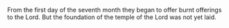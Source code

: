 From the first day of the seventh month they began to offer burnt offerings to the Lord. But the foundation of the temple of the Lord was not yet laid.

